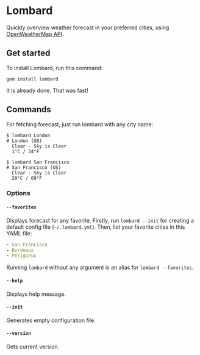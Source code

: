 # Lombard
Quickly overview weather forecast in your preferred cities, using [OpenWeatherMap API](http://openweathermap.org/).

## Get started

To install Lombard, run this command:

```
gem install lombard
```

It is already done. That was fast!

## Commands

For fetching forecast, just run lombard with any city name:

```
$ lombard London
# London (GB)
  Clear - Sky is Clear
  1°C / 34°F

$ lombard San Francisco
# San Francisco (US)
  Clear - Sky is Clear
  20°C / 69°F
```

### Options

#### `--favorites`

Displays forecast for any favorite. Firstly, run `lombard --init` for creating a default config file (`~/.lombard.yml`). Then, list your favorite cities in this YAML file:

```yaml
- San Francisco
- Bordeaux
- Périgueux
```

Running `lombard` without any argument is an alias for `lombard --favorites`.

#### `--help`

Displays help message.

#### `--init`

Generates empty configuration file.

#### `--version`

Gets current version.
